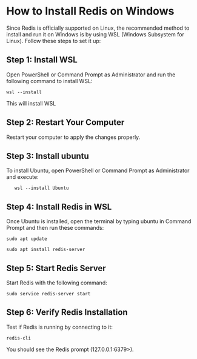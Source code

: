 # How to Install Redis on Windows

Since Redis is officially supported on Linux, the recommended method to install and run it on Windows is by using WSL (Windows Subsystem for Linux). Follow these steps to set it up:

## Step 1: Install WSL

Open PowerShell or Command Prompt as Administrator and run the following command to install WSL:

    wsl --install

This will install WSL

## Step 2: Restart Your Computer

Restart your computer to apply the changes properly.

## Step 3: Install ubuntu

To install Ubuntu, open PowerShell or Command Prompt as Administrator and execute:

       wsl --install Ubuntu


## Step 4: Install Redis in WSL

Once Ubuntu is installed, open the terminal by typing ubuntu in Command Prompt and then run these commands:

    sudo apt update
    
    sudo apt install redis-server

## Step 5: Start Redis Server

Start Redis with the following command:

    sudo service redis-server start

## Step 6: Verify Redis Installation

Test if Redis is running by connecting to it:


    redis-cli

You should see the Redis prompt (127.0.0.1:6379>).

